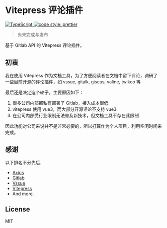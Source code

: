 # Vitepress 评论插件

<a href="https://www.typescriptlang.org/" target="_blank" rel="noopener noreferrer">
  <img src="https://img.shields.io/badge/lang-typescript-informational?style=flat-square" alt="TypeScript" />
</a>
<a href="https://github.com/prettier/prettier" target="_blank" rel="noopener noreferrer">
  <img src="https://img.shields.io/badge/%E4%BB%A3%E7%A0%81%E9%A3%8E%E6%A0%BC-prettier-ff69b4?style=flat-square" alt="code style: prettier" />
</a>

> 尚未完成与发布

基于 Gitlab API 的 Vitepress 评论插件。

## 初衷

我在使用 Vitepress 作为文档工具，为了方便阅读者在文档中留下评论，调研了一些目前开源的评论插件，如 vssue, gitalk, giscus, valine, twikoo 等

最后还是决定造个轮子，主要原因如下：

1. 很多公司内部都私有部署了 Gitlab，接入成本很低
2. vitepress 使用 vue3，而大部分开源评论不支持 vue3
3. 在公司内部受行业限制无法普及新技术，但文档工具不存在此限制

因此功能对公司来说并不是非常必要的，所以打算作为个人项目，利用空闲时间来完成。

## 感谢

以下排名不分先后.

- [Axios](https://axios-http.com/)
- [Gitlab](https://about.gitlab.com/)
- [Vssue](https://github.com/meteorlxy/vssue)
- [Vitepress](https://vitepress.vuejs.org/)
- And more.


## License

MIT
